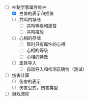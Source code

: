 - [ ] 神秘学家属性维护
    - [x] 白值的表示和插值
    - [ ] 共鸣的存储
        - [ ] 共鸣等级和属性
        - [ ] 共鸣摆放
    - [ ] 心相的存储
        - [ ] 暂时只有属性的心相
        - [ ] 心相的等级
        - [ ] 心相的特效
    - [ ] 属性导入
        - [ ] 自动导入和检测正确性（测试）
- [ ] 伤害计算
    - [ ] 伤害的表示
    - [ ] 伤害公式，伤害类型
- [ ] 游戏流程
